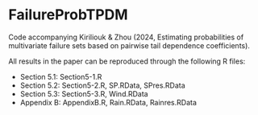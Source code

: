 # FailureProbTPDM
 Code accompanying Kiriliouk & Zhou (2024, Estimating probabilities of multivariate failure sets based on pairwise tail dependence coefficients).

 All results in the paper can be reproduced through the following R files:
* Section 5.1: Section5-1.R
* Section 5.2: Section5-2.R, SP.RData, SPres.RData
* Section 5.3: Section5-3.R, Wind.RData
* Appendix B: AppendixB.R, Rain.RData, Rainres.RData


